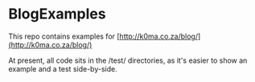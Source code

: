 # BlogExamples

This repo contains examples for [http://k0ma.co.za/blog/](http://k0ma.co.za/blog/)

At present, all code sits in the /test/ directories, as it's easier to show an example and a test side-by-side.